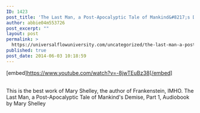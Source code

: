```yaml
---
ID: 1423
post_title: 'The Last Man, a Post-Apocalyptic Tale of Mankind&#8217;s Demise, Part 1,  by Mary Shelley'
author: abbie04m553726
post_excerpt: ""
layout: post
permalink: >
  https://universalflowuniversity.com/uncategorized/the-last-man-a-post-apocalyptic-tale-of-mankinds-demise-part-1-by-mary-shelley/
published: true
post_date: 2014-06-03 10:18:59
---
```

[embed]https://www.youtube.com/watch?v=-8jwTEuBz38[/embed]</br></br>
<p>This is the best work of Mary Shelley, the author of Frankenstein, IMHO.
The Last Man, a Post-Apocalyptic Tale of Mankind's Demise, Part 1, Audiobook by Mary Shelley</p>